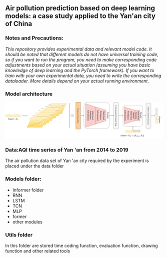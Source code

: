 ## Air pollution prediction based on deep learning models: a case study applied to the Yan'an city of China

### Notes and Precautions:
*This repository provides experimental data and relevant model code.
It should be noted that different models do not have universal training code, so if you want to run the program, you need to make corresponding code adjustments based on your actual situation (assuming you have basic knowledge of deep learning and the PyTorch framework).
If you want to train with your own experimental data, you need to write the corresponding dataloader.
More details depend on your actual running environment.*

### Model architecture
![modelframework.png](img%2Fmodelframework.png)
### Data:AQI time series of Yan 'an from 2014 to 2019
The air pollution data set of Yan 'an city required by the experiment is placed under the data folder

### Models folder:
- Informer folder
- RNN
- LSTM
- TCN
- MLP
- former
- other modules

### Utils folder
In this folder are stored time coding function, evaluation function, drawing function and other related tools